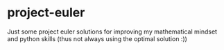 # project-euler
Just some project euler solutions for improving my mathematical mindset and python skills (thus not always using the optimal solution :))

